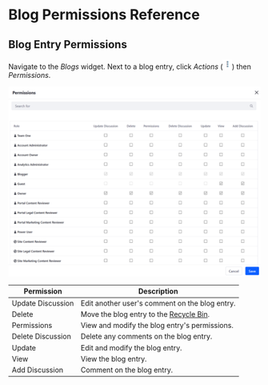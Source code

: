 # Blog Permissions Reference

<!-- Really missing an introductory statement here -->

## Blog Entry Permissions

Navigate to the _Blogs_ widget. Next to a blog entry, click _Actions_ (![Actions](../../images/icon-actions.png)) then _Permissions_.

![Blog Entry Permissions](./blog-permissions-reference/images/01.png)

| Permission        | Description                                                                                                |
| ----------------- | ---------------------------------------------------------------------------------------------------------- |
| Update Discussion | Edit another user's comment on the blog entry.                                                             |
| Delete            | Move the blog entry to the [Recycle Bin](../../recycle-bin/user-guide/introduction-to-the-recycle-bin.md). |
| Permissions       | View and modify the blog entry's permissions.                                                              |
| Delete Discussion | Delete any comments on the blog entry.                                                                     |
| Update            | Edit and modify the blog entry.                                                                            |
| View              | View the blog entry.                                                                                       |
| Add Discussion    | Comment on the blog entry.                                                                                 |
